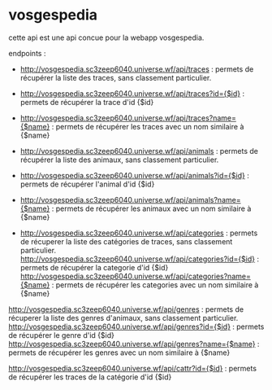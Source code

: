 # vosgespedia

cette api est une api concue pour la webapp vosgespedia.

endpoints :

- http://vosgespedia.sc3zeep6040.universe.wf/api/traces : permets de récupérer la liste des traces, sans classement particulier.
- http://vosgespedia.sc3zeep6040.universe.wf/api/traces?id={$id} : permets de récupérer la trace d'id {$id}
- http://vosgespedia.sc3zeep6040.universe.wf/api/traces?name={$name} : permets de récupérer les traces avec un nom similaire à {$name}

- http://vosgespedia.sc3zeep6040.universe.wf/api/animals : permets de récupérer la liste des animaux, sans classement particulier.
- http://vosgespedia.sc3zeep6040.universe.wf/api/animals?id={$id} : permets de récupérer l'animal d'id {$id}
- http://vosgespedia.sc3zeep6040.universe.wf/api/animals?name={$name} : permets de récupérer les animaux avec un nom similaire à {$name}

- http://vosgespedia.sc3zeep6040.universe.wf/api/categories : permets de récuperer la liste des catégories de traces, sans classement particulier.
http://vosgespedia.sc3zeep6040.universe.wf/api/categories?id={$id} : permets de récupérer la categorie d'id {$id}
http://vosgespedia.sc3zeep6040.universe.wf/api/categories?name={$name} : permets de récupérer les categories avec un nom similaire à {$name}

http://vosgespedia.sc3zeep6040.universe.wf/api/genres : permets de récuperer la liste des genres d'animaux, sans classement particulier.
http://vosgespedia.sc3zeep6040.universe.wf/api/genres?id={$id} : permets de récupérer le genre d'id {$id}
http://vosgespedia.sc3zeep6040.universe.wf/api/genres?name={$name} : permets de récupérer les genres avec un nom similaire à {$name}

http://vosgespedia.sc3zeep6040.universe.wf/api/cattr?id={$id} : permets de récupérer les traces de la catégorie d'id {$id}
